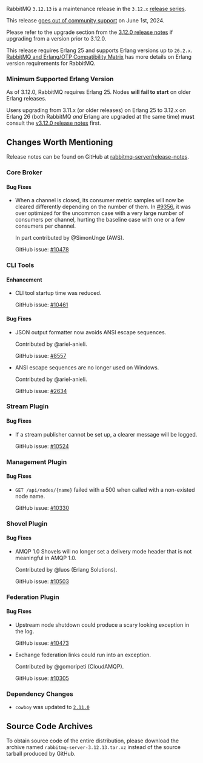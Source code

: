 RabbitMQ `3.12.13` is a maintenance release in the `3.12.x` [release series](https://www.rabbitmq.com/versions.html).

This release [goes out of community support](https://www.rabbitmq.com/release-information) on June 1st, 2024.

Please refer to the upgrade section from the [3.12.0 release notes](https://github.com/rabbitmq/rabbitmq-server/releases/tag/v3.12.0)
if upgrading from a version prior to 3.12.0.

This release requires Erlang 25 and supports Erlang versions up to `26.2.x`.
[RabbitMQ and Erlang/OTP Compatibility Matrix](https://www.rabbitmq.com/which-erlang.html) has more details on
Erlang version requirements for RabbitMQ.


### Minimum Supported Erlang Version

As of 3.12.0, RabbitMQ requires Erlang 25. Nodes **will fail to start** on older Erlang releases.

Users upgrading from 3.11.x (or older releases) on Erlang 25 to 3.12.x on Erlang 26
(both RabbitMQ *and* Erlang are upgraded at the same time) **must** consult
the [v3.12.0 release notes](https://github.com/rabbitmq/rabbitmq-server/releases/tag/v3.12.0) first.


## Changes Worth Mentioning

Release notes can be found on GitHub at [rabbitmq-server/release-notes](https://github.com/rabbitmq/rabbitmq-server/tree/v3.12.x/release-notes).


### Core Broker

#### Bug Fixes

 * When a channel is closed, its consumer metric samples will now be cleared differently
   depending on the number of them. In [#9356](https://github.com/rabbitmq/rabbitmq-server/pull/9356), it was over optimized for the uncommon case with
   a very large number of consumers per channel, hurting the baseline case with one or a few consumers
   per channel.

   In part contributed by @SimonUnge (AWS).

   GitHub issue: [#10478](https://github.com/rabbitmq/rabbitmq-server/pull/10478)


### CLI Tools

#### Enhancement

 * CLI tool startup time was reduced.

   GitHub issue: [#10461](https://github.com/rabbitmq/rabbitmq-server/pull/10461)

#### Bug Fixes

 * JSON output formatter now avoids ANSI escape sequences.

   Contributed by @ariel-anieli.

   GitHub issue: [#8557](https://github.com/rabbitmq/rabbitmq-server/issues/8557)

 * ANSI escape sequences are no longer used on Windows.

   Contributed by @ariel-anieli.

   GitHub issue: [#2634](https://github.com/rabbitmq/rabbitmq-server/issues/2634)


### Stream Plugin

#### Bug Fixes

 * If a stream publisher cannot be set up, a clearer message will be logged.

   GitHub issue: [#10524](https://github.com/rabbitmq/rabbitmq-server/pull/10524)


### Management Plugin

#### Bug Fixes

 * `GET /api/nodes/{name}` failed with a 500 when called with a non-existed node name.

   GitHub issue: [#10330](https://github.com/rabbitmq/rabbitmq-server/issues/10330)


### Shovel Plugin

#### Bug Fixes

 * AMQP 1.0 Shovels will no longer set a delivery mode header that is not meaningful in AMQP 1.0.

   Contributed by @luos (Erlang Solutions).

   GitHub issue: [#10503](https://github.com/rabbitmq/rabbitmq-server/pull/10503)


### Federation Plugin

#### Bug Fixes

 * Upstream node shutdown could produce a scary looking exception in the log.

   GitHub issue: [#10473](https://github.com/rabbitmq/rabbitmq-server/pull/10473)

 * Exchange federation links could run into an exception.

   Contributed by @gomoripeti (CloudAMQP).

   GitHub issue: [#10305](https://github.com/rabbitmq/rabbitmq-server/pull/10305)


### Dependency Changes

 * `cowboy` was updated to [`2.11.0`](https://ninenines.eu/docs/en/cowboy/2.11/guide/migrating_from_2.10/)

## Source Code Archives

To obtain source code of the entire distribution, please download the archive named `rabbitmq-server-3.12.13.tar.xz`
instead of the source tarball produced by GitHub.
